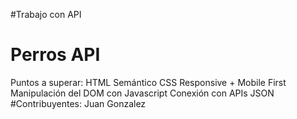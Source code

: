 #Trabajo con API
# Perros API
Puntos a superar:
  HTML Semántico
  CSS Responsive + Mobile First
  Manipulación del DOM con Javascript
  Conexión con APIs JSON
#Contribuyentes:
  Juan Gonzalez
